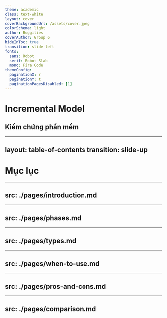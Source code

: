 ```yaml
---
theme: academic
class: text-white
layout: cover
coverBackgroundUrl: /assets/cover.jpeg
colorSchema: light
author: Buggilies
coverAuthor: Group 6
hideInToc: true
transition: slide-left
fonts:
  sans: Robot
  serif: Robot Slab
  mono: Fira Code
themeConfig:
  paginationX: r
  paginationY: t
  paginationPagesDisabled: [1]
---
```


# Incremental Model

## Kiểm chứng phần mềm

---
layout: table-of-contents
transition: slide-up
---

# Mục lục

---
src: ./pages/introduction.md
---

---
src: ./pages/phases.md
---

---
src: ./pages/types.md
---

---
src: ./pages/when-to-use.md
---

---
src: ./pages/pros-and-cons.md
---

---
src: ./pages/comparison.md
---

